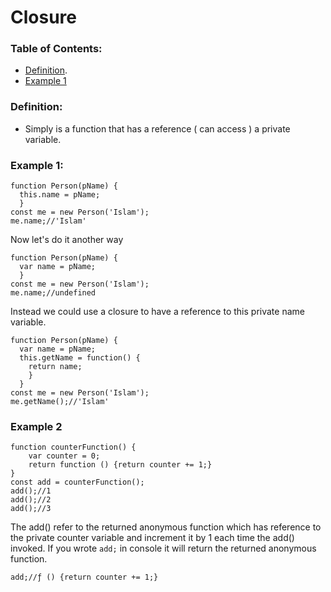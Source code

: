 # Closure

### Table of Contents:
  - [Definition](https://github.com/Islam888/Study-Notes/blob/master/JS/Closure.md#definition).
  - [Example 1](https://github.com/Islam888/Study-Notes/blob/master/JS/Closure.md#example-1)



### Definition: 
  - Simply is a function that has a reference ( can access ) a private variable.
  

### Example 1:

  ```
  function Person(pName) {
    this.name = pName;
    }
  const me = new Person('Islam');
  me.name;//'Islam'
  ```
  Now let's do it another way
  ```
  function Person(pName) {
    var name = pName;
    }
  const me = new Person('Islam');
  me.name;//undefined
  ```
  Instead we could use a closure to have a reference to this private name variable.
  ```
  function Person(pName) {
    var name = pName;
    this.getName = function() {
      return name;
      }
    }
 const me = new Person('Islam');
  me.getName();//'Islam'
```

### Example 2

```
function counterFunction() {
    var counter = 0;
    return function () {return counter += 1;}
}
const add = counterFunction();
add();//1
add();//2
add();//3
```
The add() refer to the returned anonymous function which has reference to the private counter variable and increment it by 1 each time the add() invoked.
If you wrote `add;` in console it will return the returned anonymous function.
```
add;//ƒ () {return counter += 1;}
```

